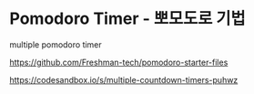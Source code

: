 # Pomodoro Timer - 뽀모도로 기법

multiple pomodoro timer

https://github.com/Freshman-tech/pomodoro-starter-files

https://codesandbox.io/s/multiple-countdown-timers-puhwz
